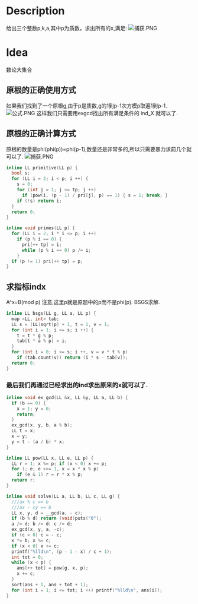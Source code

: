 # Description
给出三个整数p,k,a,其中p为质数，求出所有的x,满足:
![捕获.PNG](http://user-image.logdown.io/user/42873/blog/39448/post/4722628/tMaLzncQv6EClkTaRwuh_%E6%8D%95%E8%8E%B7.PNG)

# Idea
数论大集合
## 原根的正确使用方式
如果我们找到了一个原根g,由于p是质数,g的1到p-1次方模p取遍1到p-1.
![公式.PNG](http://user-image.logdown.io/user/42873/blog/39448/post/4722628/0g3l7zm0Q23QWV2BbUQN_%E5%85%AC%E5%BC%8F.PNG)
这样我们只需要用exgcd找出所有满足条件的 ind_X 就可以了.

## 原根的正确计算方式
原根的数量是phi(phi(p))=phi(p-1),数量还是非常多的,所以只需要暴力求前几个就可以了.
![捕获.PNG](http://user-image.logdown.io/user/42873/blog/39448/post/4722628/e7prL5PnQKafgOCzJUDH_%E6%8D%95%E8%8E%B7.PNG)
```cpp
inline LL primitive(LL p) {
  bool s;
  for (LL i = 2; i < p; i ++) {
    s = 0;
    for (int j = 1; j <= tp; j ++)
      if (pow(i, (p - 1) / pri[j], p) == 1) { s = 1; break; }
    if (!s) return i;
  }
  return 0;
}

inline void primes(LL p) {
  for (LL i = 2; i * i <= p; i ++)
    if (p % i == 0) {
      pri[++ tp] = i;
      while (p % i == 0) p /= i;
    }
  if (p != 1) pri[++ tp] = p;
}
```
## 求指标indx
A^x=B(mod p)
注意,这里p就是原题中的p而不是phi(p).
BSGS求解.
```cpp
inline LL bsgs(LL g, LL a, LL p) {
  map <LL, int> tab;
  LL s = (LL)sqrt(p) + 1, t = 1, v = 1;
  for (int i = 1; i <= s; i ++) {
    t = t * g % p;
    tab[t * a % p] = i;
  }
  for (int i = 0; i <= s; i ++, v = v * t % p)
    if (tab.count(v)) return (i * s - tab[v]);
  return 0;
}
```
### 最后我们再通过已经求出的ind求出原来的x就可以了.
```cpp
inline void ex_gcd(LL &x, LL &y, LL a, LL b) {
  if (b == 0) {
    x = 1; y = 0;
    return;
  }
  ex_gcd(x, y, b, a % b);
  LL t = x;
  x = y;
  y = t - (a / b) * x;
}

inline LL pow(LL x, LL e, LL p) {
  LL r = 1; x %= p; if (x < 0) x += p;
  for (; e; e >>= 1, x = x * x % p)
    if (e & 1) r = r * x % p;
  return r;
}

inline void solve(LL a, LL b, LL c, LL g) {
  ///ax % c == b
  ///ax - cy == b
  LL x, y, d = __gcd(a, - c);
  if (b % d) return (void)puts("0");
  a /= d; b /= d; c /= d;
  ex_gcd(x, y, a, -c);
  if (c < 0) c = - c;
  x *= b; x %= c;
  if (x < 0) x += c;
  printf("%lld\n", (p - 1 - x) / c + 1);
  int tot = 0;
  while (x < p) {
    ans[++ tot] = pow(g, x, p);
    x += c;
  }
  sort(ans + 1, ans + tot + 1);
  for (int i = 1; i <= tot; i ++) printf("%lld\n", ans[i]);
}
```
